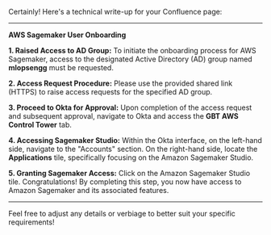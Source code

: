 Certainly! Here's a technical write-up for your Confluence page:

---

**AWS Sagemaker User Onboarding**

**1. Raised Access to AD Group:**
To initiate the onboarding process for AWS Sagemaker, access to the designated Active Directory (AD) group named **mlopsengg** must be requested.

**2. Access Request Procedure:**
Please use the provided shared link (HTTPS) to raise access requests for the specified AD group.

**3. Proceed to Okta for Approval:**
Upon completion of the access request and subsequent approval, navigate to Okta and access the **GBT AWS Control Tower** tab.

**4. Accessing Sagemaker Studio:**
Within the Okta interface, on the left-hand side, navigate to the "Accounts" section. On the right-hand side, locate the **Applications** tile, specifically focusing on the Amazon Sagemaker Studio.

**5. Granting Sagemaker Access:**
Click on the Amazon Sagemaker Studio tile. Congratulations! By completing this step, you now have access to Amazon Sagemaker and its associated features.

--- 

Feel free to adjust any details or verbiage to better suit your specific requirements!
